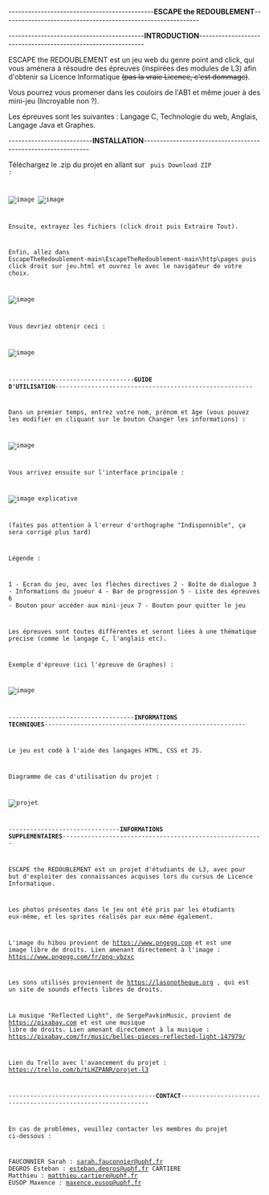 ---------------------------------------------**ESCAPE the REDOUBLEMENT**-------------------------------------------------------------

------------------------------------------**INTRODUCTION**-------------------------------------------------------------

ESCAPE the REDOUBLEMENT est un jeu web du genre point and click, qui vous aménera à résoudre des épreuves (inspirées des modules de L3) afin d'obtenir sa Licence Informatique ~~(pas la vraie Licence, c'est dommage)~~.

Vous pourrez vous promener dans les couloirs de l'AB1 et même jouer à des mini-jeu (Incroyable non ?).

Les épreuves sont les suivantes : Langage C, Technologie du web, Anglais, Langage Java et Graphes.

--------------------------**INSTALLATION**-------------------------------------------------------------

Téléchargez le .zip du projet en allant sur <Code> puis Download ZIP :

![image](https://github.com/Nekommuniste/EscapeTheRedoublement/assets/119844373/0236fbd3-c72f-4617-b7da-5e749400d214)
![image](https://github.com/Nekommuniste/EscapeTheRedoublement/assets/119844373/02af054e-dddd-4604-a2d7-5cd147ef04a0)

Ensuite, extrayez les fichiers (click droit puis Extraire Tout).

Enfin, allez dans EscapeTheRedoublement-main\EscapeTheRedoublement-main\http\pages puis click droit sur jeu.html et ouvrez le avec le navigateur de votre choix.

![image](https://github.com/Nekommuniste/EscapeTheRedoublement/assets/119844373/bbe31f05-9a51-4828-bfea-6b8a6f82a39d)

Vous devriez obtenir ceci :

![image](https://github.com/Nekommuniste/EscapeTheRedoublement/assets/119844373/1cbe9895-8250-421a-a28e-4432f60a97c8)

-----------------------------------**GUIDE D'UTILISATION**-------------------------------------------------------

Dans un premier temps, entrez votre nom, prénom et âge (vous pouvez les modifier en cliquant sur le bouton Changer les informations) :

![image](https://github.com/Nekommuniste/EscapeTheRedoublement/assets/119844373/54cc1790-5dd3-45f2-bd40-a625bfaf4cd8)

Vous arrivez ensuite sur l'interface principale :

![image explicative](https://github.com/Nekommuniste/EscapeTheRedoublement/assets/119844373/7ca9740c-323e-4559-a692-26efffe5cc18)

(faites pas attention à l'erreur d'orthographe "Indisponnible", ça sera corrigé plus tard)

Légende :

1 - Ecran du jeu, avec les flèches directives
2 - Boîte de dialogue
3 - Informations du joueur
4 - Bar de progression
5 - Liste des épreuves
6 - Bouton pour accéder aux mini-jeux
7 - Bouton pour quitter le jeu

Les épreuves sont toutes différentes et seront liées à une thématique précise (comme le langage C, l'anglais etc).

Exemple d'épreuve (ici l'épreuve de Graphes) :

![image](https://github.com/Nekommuniste/EscapeTheRedoublement/assets/119844373/36d4ece3-e8be-485b-b52e-6b634ff2673c)

-----------------------------------**INFORMATIONS TECHNIQUES**--------------------------------------------------------

Le jeu est codé à l'aide des langages HTML, CSS et JS.

Diagramme de cas d'utilisation du projet :

![projet](https://github.com/Nekommuniste/EscapeTheRedoublement/assets/119844373/1b552913-c190-4139-85c8-768768e49e41)

-------------------------------**INFORMATIONS SUPPLEMENTAIRES**--------------------------------------------------------

ESCAPE the REDOUBLEMENT est un projet d'étudiants de L3, avec pour but d'exploiter des connaissances acquises lors du cursus de Licence Informatique.

Les photos présentes dans le jeu ont été pris par les étudiants eux-même, et les sprites réalisés par eux-même également.

L'image du hibou provient de https://www.pngegg.com et est une image libre de droits.
Lien amenant directement à l'image : https://www.pngegg.com/fr/png-ybzxc

Les sons utilisés proviennent de https://lasonotheque.org , qui est un site de sounds effects libres de droits.

La musique "Reflected Light", de SergePavkinMusic, provient de https://pixabay.com et est une musique libre de droits. 
Lien amenant directement à la musique : https://pixabay.com/fr/music/belles-pieces-reflected-light-147979/

Lien du Trello avec l'avancement du projet : https://trello.com/b/tLHZPANR/projet-l3

-----------------------------------------**CONTACT**-------------------------------------------------------------

En cas de problèmes, veuillez contacter les membres du projet ci-dessous :

FAUCONNIER Sarah : sarah.fauconnier@uphf.fr
DEGROS Esteban : esteban.degros@uphf.fr
CARTIERE Matthieu : matthieu.cartiere@uphf.fr
EUSOP Maxence : maxence.eusop@uphf.fr
